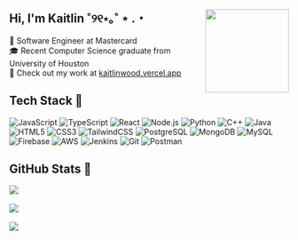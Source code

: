 ## Hi, I'm Kaitlin ˚୨୧⋆｡˚ ⋆ .・ <img src="https://pa1.aminoapps.com/6718/3520ae055d12b5272d1a17d2a336f166ef2fb6fd_00.gif" width="150" align="right">
🏢 Software Engineer at Mastercard <br>
🎓 Recent Computer Science graduate from University of Houston <br>
🚀 Check out my work at [kaitlinwood.vercel.app](https://kaitlinwood.vercel.app/)<br/>

## Tech Stack 👾
![JavaScript](https://img.shields.io/badge/javascript-%23323330.svg?style=for-the-badge&logo=javascript&logoColor=%23F7DF1E) ![TypeScript](https://img.shields.io/badge/typescript-%23007ACC.svg?style=for-the-badge&logo=typescript&logoColor=white) ![React](https://img.shields.io/badge/react-%2320232a.svg?style=for-the-badge&logo=react&logoColor=%2361DAFB) ![Node.js](https://img.shields.io/badge/node.js-6DA55F?style=for-the-badge&logo=node.js&logoColor=white) ![Python](https://img.shields.io/badge/python-3670A0?style=for-the-badge&logo=python&logoColor=ffdd54) ![C++](https://img.shields.io/badge/c++-%2300599C.svg?style=for-the-badge&logo=c%2B%2B&logoColor=white) ![Java](https://img.shields.io/badge/java-%23ED8B00.svg?style=for-the-badge&logo=openjdk&logoColor=white) ![HTML5](https://img.shields.io/badge/html5-%23E34F26.svg?style=for-the-badge&logo=html5&logoColor=white) ![CSS3](https://img.shields.io/badge/css3-%231572B6.svg?style=for-the-badge&logo=css3&logoColor=white) ![TailwindCSS](https://img.shields.io/badge/tailwindcss-%2338B2AC.svg?style=for-the-badge&logo=tailwind-css&logoColor=white) ![PostgreSQL](https://img.shields.io/badge/postgresql-%23316192.svg?style=for-the-badge&logo=postgresql&logoColor=white) ![MongoDB](https://img.shields.io/badge/MongoDB-%234ea94b.svg?style=for-the-badge&logo=mongodb&logoColor=white) ![MySQL](https://img.shields.io/badge/mysql-%2300f.svg?style=for-the-badge&logo=mysql&logoColor=white) ![Firebase](https://img.shields.io/badge/firebase-%23039BE5.svg?style=for-the-badge&logo=firebase) ![AWS](https://img.shields.io/badge/AWS-%23FF9900.svg?style=for-the-badge&logo=amazon-aws&logoColor=white) ![Jenkins](https://img.shields.io/badge/jenkins-%232C5263.svg?style=for-the-badge&logo=jenkins&logoColor=white) ![Git](https://img.shields.io/badge/git-%23F05033.svg?style=for-the-badge&logo=git&logoColor=white) ![Postman](https://img.shields.io/badge/Postman-FF6C37?style=for-the-badge&logo=postman&logoColor=white)

## GitHub Stats 🌱
![](https://github-readme-stats.vercel.app/api/top-langs/?username=kaminjii&theme=transparent&hide_border=false&include_all_commits=true&count_private=true&layout=compact&cache_bust=1)<br/>
<br/>
![](https://github-readme-stats.vercel.app/api?username=kaminjii&theme=transparent&hide_border=false&include_all_commits=true&count_private=true&cache_bust=1)<br/>
<br/>
![](https://nirzak-streak-stats.vercel.app/?user=kaminjii&theme=transparent&hide_border=false&cache_bust=1)<br/>
